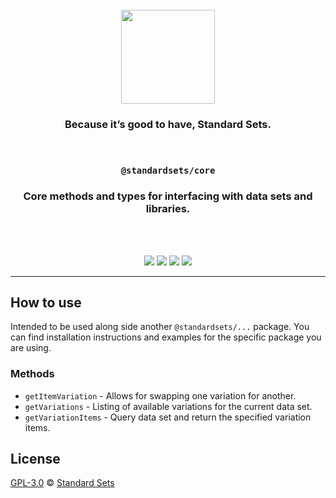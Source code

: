 <div align="center">
  <br />
  <a href="https://standardsets.com">
    <img src="https://raw.githubusercontent.com/standardsets/standardsets/v/0.1.0/assets/standardsets-logo.png" width="150" />
  </a>
  <h3>Because it’s good to have, Standard Sets.</h3>
  <br />
  <h3><code>@standardsets/core</code></h3>
  <h3>Core methods and types for interfacing with data sets and libraries.</h3>
  <br />
  <br />
  <p>
    <a href="https://www.pkgstats.com/pkg:@standardsets/core?ref=github.com" title="NPM - Version"><img src="https://img.shields.io/npm/v/@standardsets/core?style=flat-square" /></a>
    <a href="../../LICENSE" title="License"><img src="https://img.shields.io/npm/l/@standardsets/core?style=flat-square" /></a>
    <a href="https://www.pkgstats.com/pkg:@standardsets/core?ref=github.com" title="NPM - Downloads"><img src="https://img.shields.io/npm/dt/@standardsets/core?style=flat-square" /></a>
    <a href="https://twitter.com/standardsets" title="Follow @StandardSets on Twitter"><img src="https://img.shields.io/twitter/follow/standardsets?style=social" /></a>
  </p>
</div>

<hr />

## How to use

Intended to be used along side another `@standardsets/...` package. You can find
installation instructions and examples for the specific package you are using.

### Methods

* `getItemVariation` - Allows for swapping one variation for another.
* `getVariations` - Listing of available variations for the current data set.
* `getVariationItems` - Query data set and return the specified variation items.

## License

[GPL-3.0](../../LICENSE) © [Standard Sets](https://standardsets.com)
